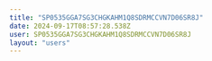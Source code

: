 ```yaml
---
title: "SP0535GGA7SG3CHGKAHM1Q8SDRMCCVN7D06SR8J"
date: 2024-09-17T08:57:28.538Z
user: SP0535GGA7SG3CHGKAHM1Q8SDRMCCVN7D06SR8J
layout: "users"
---
```

    